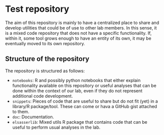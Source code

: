 # Test repository
The aim of this repository is mainly to have a centralized place to share and develop utilities that could be of use to other lab members. In this sense, it is a mixed code repository that does not have a specific functionality. If, within it, some tool grows enough to have an entity of its own, it may be eventually moved to its own repository.

## Structure of the repository
The repository is structured as follows:

- `notebooks`: R and possibly python notebooks that either explain functionality available on this repository or useful analyses that can be done within the context of our lab, even if they do not represent additional code development.
- `snippets`: Pieces of code that are useful to share but do not fit (yet) in a library/R package/tool. These can come or hava a GitHub gist attached to them.
- `doc`: Documentation.
- `elsasserlib`: Mixed utils R package that contains code that can be useful to perform usual analyses in the lab.

